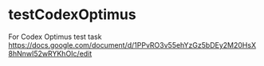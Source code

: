 # testCodexOptimus
For Codex Optimus test task https://docs.google.com/document/d/1PPvRO3v55ehYzGz5bDEy2M20HsX8hNnwI52wRYKhOIc/edit
